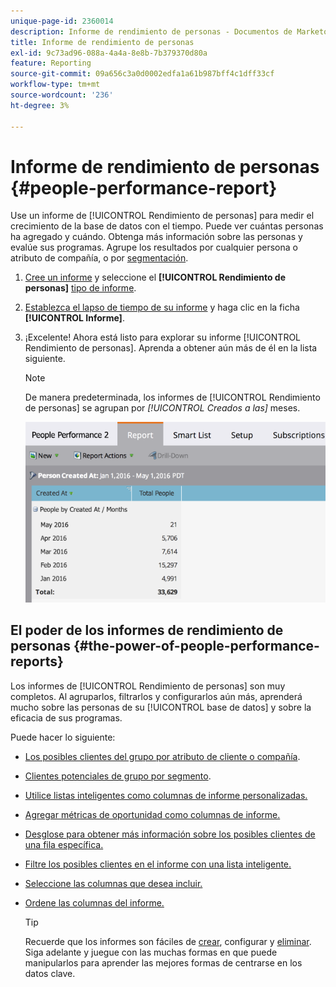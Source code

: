 ```yaml
---
unique-page-id: 2360014
description: Informe de rendimiento de personas - Documentos de Marketo - Documentación del producto
title: Informe de rendimiento de personas
exl-id: 9c73ad96-088a-4a4a-8e8b-7b379370d80a
feature: Reporting
source-git-commit: 09a656c3a0d0002edfa1a61b987bff4c1dff33cf
workflow-type: tm+mt
source-wordcount: '236'
ht-degree: 3%

---
```


# Informe de rendimiento de personas {#people-performance-report}

Use un informe de [!UICONTROL Rendimiento de personas] para medir el crecimiento de la base de datos con el tiempo. Puede ver cuántas personas ha agregado y cuándo. Obtenga más información sobre las personas y evalúe sus programas. Agrupe los resultados por cualquier persona o atributo de compañía, o por [segmentación](/help/marketo/product-docs/personalization/segmentation-and-snippets/segmentation/create-a-segmentation.md).

1. [Cree un informe](/help/marketo/product-docs/reporting/basic-reporting/creating-reports/create-a-report-in-a-program.md) y seleccione el **[!UICONTROL Rendimiento de personas]** [tipo de informe](/help/marketo/product-docs/reporting/basic-reporting/report-types/report-type-overview.md).

1. [Establezca el lapso de tiempo de su informe](/help/marketo/product-docs/reporting/basic-reporting/editing-reports/change-a-report-time-frame.md) y haga clic en la ficha **[!UICONTROL Informe]**.

1. ¡Excelente! Ahora está listo para explorar su informe [!UICONTROL Rendimiento de personas]. Aprenda a obtener aún más de él en la lista siguiente.

   >[!NOTE]
   >
   >De manera predeterminada, los informes de [!UICONTROL Rendimiento de personas] se agrupan por *[!UICONTROL Creados a las]* meses.

   ![](assets/one.png)

## El poder de los informes de rendimiento de personas {#the-power-of-people-performance-reports}

Los informes de [!UICONTROL Rendimiento de personas] son muy completos. Al agruparlos, filtrarlos y configurarlos aún más, aprenderá mucho sobre las personas de su [!UICONTROL base de datos] y sobre la eficacia de sus programas.

Puede hacer lo siguiente:

* [Los posibles clientes del grupo por atributo de cliente o compañía](/help/marketo/product-docs/reporting/basic-reporting/report-activity/group-person-reports-by-attribute.md).
* [Clientes potenciales de grupo por segmento](/help/marketo/product-docs/personalization/segmentation-and-snippets/segmentation/group-person-reports-by-segment.md).
* [Utilice listas inteligentes como columnas de informe personalizadas.](/help/marketo/product-docs/reporting/basic-reporting/editing-reports/add-custom-columns-to-a-person-report.md)
* [Agregar métricas de oportunidad como columnas de informe.](/help/marketo/product-docs/reporting/basic-reporting/editing-reports/add-opportunity-columns-to-a-lead-report.md)
* [Desglose para obtener más información sobre los posibles clientes de una fila específica.](/help/marketo/product-docs/reporting/basic-reporting/report-activity/drill-down-in-a-people-performance-report.md)
* [Filtre los posibles clientes en el informe con una lista inteligente.](/help/marketo/product-docs/reporting/basic-reporting/editing-reports/filter-people-in-a-report-with-a-smart-list.md)
* [Seleccione las columnas que desea incluir.](/help/marketo/product-docs/reporting/basic-reporting/editing-reports/select-report-columns.md)
* [Ordene las columnas del informe.](/help/marketo/product-docs/reporting/basic-reporting/editing-reports/sort-report-on-columns.md)

  >[!TIP]
  >
  >Recuerde que los informes son fáciles de [crear](/help/marketo/product-docs/reporting/basic-reporting/creating-reports/create-a-report-in-a-program.md), configurar y [eliminar](/help/marketo/product-docs/reporting/basic-reporting/report-activity/delete-a-report.md). Siga adelante y juegue con las muchas formas en que puede manipularlos para aprender las mejores formas de centrarse en los datos clave.
